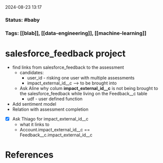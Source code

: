 2024-08-23 13:17

### Status:  #baby

### Tags: [[blab]], [[data-engineering]], [[machine-learning]]

# salesforce_feedback project

- find links from salesforce_feedback to the assessment
	- candidates:
		- user_id - risking one user with multiple assessments
		- impact_external_id__c --> to be brought into 
	- Ask Aline why colum **impact_external_id__c** is not being brought to the salesforce_feedback while living on the Feedback__c table
		- udf - user defined function
- Add sentiment model
- Relation with assessment completion
- [x]  Ask Thiago for impact_external_id__c
	- what it links to
	- Account.impact_external_id__c == Feedback__c.impact_external_id__c
		

# References










